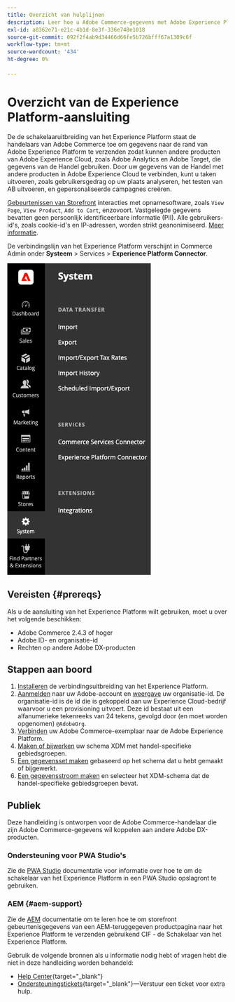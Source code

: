 ```yaml
---
title: Overzicht van hulplijnen
description: Leer hoe u Adobe Commerce-gegevens met Adobe Experience Platform kunt integreren via de aansluiting van het Experience Platform.
exl-id: a8362e71-e21c-4b1d-8e3f-336e748e1018
source-git-commit: 092f2f4ab9d34466d66fe5b726bfff67a1309c6f
workflow-type: tm+mt
source-wordcount: '434'
ht-degree: 0%

---
```


# Overzicht van de Experience Platform-aansluiting

De de schakelaaruitbreiding van het Experience Platform staat de handelaars van Adobe Commerce toe om gegevens naar de rand van Adobe Experience Platform te verzenden zodat kunnen andere producten van Adobe Experience Cloud, zoals Adobe Analytics en Adobe Target, die gegevens van de Handel gebruiken. Door uw gegevens van de Handel met andere producten in Adobe Experience Cloud te verbinden, kunt u taken uitvoeren, zoals gebruikersgedrag op uw plaats analyseren, het testen van AB uitvoeren, en gepersonaliseerde campagnes creëren.

[Gebeurtenissen van Storefront](events.md) interacties met opnamesoftware, zoals `View Page`, `View Product`, `Add to Cart`, enzovoort. Vastgelegde gegevens bevatten geen persoonlijk identificeerbare informatie (PII). Alle gebruikers-id&#39;s, zoals cookie-id&#39;s en IP-adressen, worden strikt geanonimiseerd. [Meer informatie](https://www.adobe.com/privacy/experience-cloud.html).

De verbindingslijn van het Experience Platform verschijnt in Commerce Admin onder **Systeem** > Services > **Experience Platform Connector**.

![Admin-weergave Experience Platform-aansluiting](assets/epc-adminui.png)

## Vereisten {#prereqs}

Als u de aansluiting van het Experience Platform wilt gebruiken, moet u over het volgende beschikken:

- Adobe Commerce 2.4.3 of hoger
- Adobe ID- en organisatie-id
- Rechten op andere Adobe DX-producten

## Stappen aan boord

1. [Installeren](install.md) de verbindingsuitbreiding van het Experience Platform.
1. [Aanmelden](https://helpx.adobe.com/manage-account/using/access-adobe-id-account.html) naar uw Adobe-account en [weergave](https://experienceleague.adobe.com/docs/core-services/interface/administration/organizations.html#concept_EA8AEE5B02CF46ACBDAD6A8508646255) uw organisatie-id. De organisatie-id is de id die is gekoppeld aan uw Experience Cloud-bedrijf waarvoor u een provisioning uitvoert. Deze id bestaat uit een alfanumerieke tekenreeks van 24 tekens, gevolgd door (en moet worden opgenomen) `@AdobeOrg`.
1. [Verbinden](connect-data.md) uw Adobe Commerce-exemplaar naar de Adobe Experience Platform.
1. [Maken of bijwerken](update-xdm.md) uw schema XDM met handel-specifieke gebiedsgroepen.
1. [Een gegevensset maken](https://experienceleague.adobe.com/docs/platform-learn/implement-mobile-sdk/experience-cloud/platform.html#create-a-dataset) gebaseerd op het schema dat u hebt gemaakt of bijgewerkt.
1. [Een gegevensstroom maken](https://experienceleague.adobe.com/docs/experience-platform/edge/datastreams/overview.html) en selecteer het XDM-schema dat de handel-specifieke gebiedsgroepen bevat.

## Publiek

Deze handleiding is ontworpen voor de Adobe Commerce-handelaar die zijn Adobe Commerce-gegevens wil koppelen aan andere Adobe DX-producten.

### Ondersteuning voor PWA Studio&#39;s

Zie de [PWA Studio](https://developer.adobe.com/commerce/pwa-studio/integrations/adobe-commerce/aep/) documentatie voor informatie over hoe te om de schakelaar van het Experience Platform in een PWA Studio opslagront te gebruiken.

### AEM {#aem-support}

Zie de [AEM](https://experienceleague.adobe.com/docs/experience-manager-cloud-service/content/content-and-commerce/integrations/aep.html) documentatie om te leren hoe te om storefront gebeurtenisgegevens van een AEM-teruggegeven productpagina naar het Experience Platform te verzenden gebruikend CIF - de Schakelaar van het Experience Platform.

Gebruik de volgende bronnen als u informatie nodig hebt of vragen hebt die niet in deze handleiding worden behandeld:

- [Help Center](https://experienceleague.adobe.com/docs/commerce-knowledge-base/kb/overview.html){target="_blank"}
- [Ondersteuningstickets](https://experienceleague.adobe.com/docs/commerce-knowledge-base/kb/help-center-guide/magento-help-center-user-guide.html#submit-ticket){target="_blank"}—Verstuur een ticket voor extra hulp.
